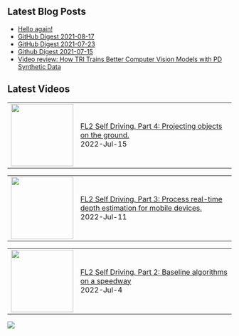 ## Latest Blog Posts

<!-- BLOG-POST-LIST:START -->
- [Hello again!](https://sid1057.github.io/2022/06/28/Hello-again)
- [GitHub Digest 2021-08-17](https://sid1057.github.io/2021/08/17/Github-Digest)
- [GitHub Digest 2021-07-23](https://sid1057.github.io/2021/07/23/Github-Digest)
- [Github Digest 2021-07-15](https://sid1057.github.io/2021/07/15/Github-Digest)
- [Video review: How TRI Trains Better Computer Vision Models with PD Synthetic Data](https://sid1057.github.io/2021/07/15/Video-review-How-TRI-Trains-with-Synthetic-Data)
<!-- BLOG-POST-LIST:END -->

## Latest Videos

<!-- YOUTUBE:START --><table><tr><td><a href="https://www.youtube.com/watch?v=xmh2bCClX74"><img width="140px" src="https://i.ytimg.com/vi/xmh2bCClX74/mqdefault.jpg"></a></td>
<td><a href="https://www.youtube.com/watch?v=xmh2bCClX74">FL2 Self Driving. Part 4: Projecting objects on the ground.</a><br/>2022-Jul-15</td></tr></table>
<table><tr><td><a href="https://www.youtube.com/watch?v=r7DvKfEpg7s"><img width="140px" src="https://i.ytimg.com/vi/r7DvKfEpg7s/mqdefault.jpg"></a></td>
<td><a href="https://www.youtube.com/watch?v=r7DvKfEpg7s">FL2 Self Driving. Part 3: Process real-time depth estimation for mobile devices.</a><br/>2022-Jul-11</td></tr></table>
<table><tr><td><a href="https://www.youtube.com/watch?v=jXI_Jm64_Oc"><img width="140px" src="https://i.ytimg.com/vi/jXI_Jm64_Oc/mqdefault.jpg"></a></td>
<td><a href="https://www.youtube.com/watch?v=jXI_Jm64_Oc">FL2 Self Driving. Part 2: Baseline algorithms on a speedway</a><br/>2022-Jul-4</td></tr></table>
<!-- YOUTUBE:END -->

![](https://komarev.com/ghpvc/?username=sid1057&color=gray&style=plastic)


<!--
![Anurag's github stats](https://github-readme-stats.vercel.app/api?username=sid1057&count_private=true)

[![Anurag's GitHub stats](https://github-readme-stats.vercel.app/api?username=sid1057)](https://github.com/Sid1057)
___

[![Top Langs](https://github-readme-stats.vercel.app/api/top-langs/?username=sid1057&layout=compact&hide=jupyter%20notebook,html)](https://github.com/anuraghazra/github-readme-stats)

![Github stats](https://github-readme-stats.vercel.app/api?username=sid1057&count_private=true&layout=compact&hide_progress=true)

___
[![ReadMe Card](https://github-readme-stats.vercel.app/api/pin/?username=anuraghazra&repo=github-readme-stats)](https://github.com/anuraghazra/github-readme-stats)
[![ReadMe Card](https://github-readme-stats.vercel.app/api/pin/?username=anuraghazra&repo=github-readme-stats)](https://github.com/anuraghazra/github-readme-stats)


\> Do the goddamn cool stuff right now

**Sid1057/sid1057** is a ✨ _special_ ✨ repository because its `README.md` (this file) appears on your GitHub profile.
*cool videos, useful playlists*

[![blog](https://github.com/Sid1057/sid1057/raw/master/post.png)](https://sid1057.github.io/)
*links, articles, papers etc.*
Here are some ideas to get you started:

- 🔭 I’m currently working on ...
- 🌱 I’m currently learning ...
- 👯 I’m looking to collaborate on ...
- 🤔 I’m looking for help with ...
- 💬 Ask me about ...
- 📫 How to reach me: ...
- 😄 Pronouns: ...
- ⚡ Fun fact: ...
-->
